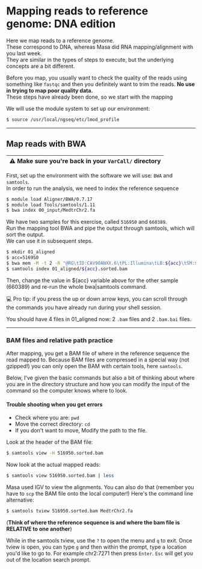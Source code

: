 # Mapping reads to reference genome: DNA edition

Here we map reads to a reference genome.  
These correspond to DNA, whereas Masa did RNA mapping/alignment with you last week.  
They are similar in the types of steps to execute, but the underlying concepts are a bit different.

Before you map, you usually want to check the quality of the reads using something like `fastqc` and then you definitely want to trim the reads. **No use in trying to map poor quality data.**  
These steps have already been done, so we start with the mapping  

We will use the module system to set up our environment:

```bash
$ source /usr/local/ngseq/etc/lmod_profile
```

* * *

## Map reads with BWA

| :warning: Make sure you're back in your `VarCall/` directory |
| ------------------------------------------------------------ |

First, set up the environment with the software we will use: `BWA` and `samtools`.  
In order to run the analysis, we need to index the reference sequence

```bash
$ module load Aligner/BWA/0.7.17
$ module load Tools/samtools/1.11
$ bwa index 00_input/MedtrChr2.fa
```

We have two samples for this exercise, called `516950` and `660389`.  
Run the mapping tool BWA and pipe the output through samtools, which will sort the output.  
We can use it in subsequent steps.

```bash
$ mkdir 01_aligned
$ acc=516950
$ bwa mem -M -t 2 -R "@RG\tID:CAV90ANXX.6\tPL:Illumina\tLB:${acc}\tSM:${acc}" 00_input/MedtrChr2.fa 00_input/${acc}_chr2_R{1,2}.fastq.gz | samtools sort -m 16G -T /scratch/YOUR_USERNAME -o 01_aligned/${acc}.sorted.bam
$ samtools index 01_aligned/${acc}.sorted.bam
```

Then, change the value in ${acc} variable above for the other sample (660389) and re-run the whole bwa|samtools command.

:computer: Pro tip: if you press the up or down arrow keys, you can scroll through the commands you have already run during your shell session.

You should have 4 files in 01_aligned now: 2 `.bam` files and 2 `.bam.bai` files.

* * *

### BAM files and relative path practice

After mapping, you get a BAM file of where in the reference sequence the read mapped to. Because BAM files are compressed in a special way (not gzipped!) you can only open the BAM with certain tools, here `samtools`.

Below, I've given the basic commands but also a bit of thinking about where you are in the directory structure and how you can modify the input of the command so the computer knows where to look.

#### Trouble shooting when you get errors

- Check where you are: `pwd`
- Move the correct directory: `cd`
- If you don't want to move, Modify the path to the file.

Look at the header of the BAM file:

```bash
$ samtools view -H 516950.sorted.bam 
```

Now look at the actual mapped reads:

```bash
$ samtools view 516950.sorted.bam | less
```

Masa used IGV to view the alignments. You can also do that (remember you have to `scp` the BAM file onto the local computer!) Here's the command line alternative:

```bash
$ samtools tview 516950.sorted.bam MedtrChr2.fa
```

(**Think of where the reference sequence is and where the bam file is RELATIVE to one another**)

While in the samtools tview, use the `?` to open the menu and `q` to exit. Once tview is open, you can type `g` and then within the prompt, type a location you'd like to go to. For example chr2:7271 then press `Enter`. `Esc` will get you out of the location search prompt.
